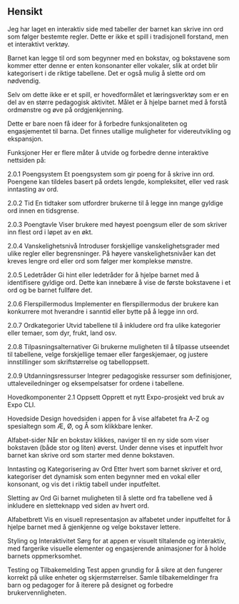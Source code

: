 ## Hensikt
Jeg har laget en interaktiv side med tabeller der barnet kan skrive inn ord som følger bestemte regler. Dette er ikke et spill i tradisjonell forstand, men et interaktivt verktøy.

Barnet kan legge til ord som begynner med en bokstav, og bokstavene som kommer etter denne er enten konsonanter eller vokaler, slik at ordet blir kategorisert i de riktige tabellene. Det er også mulig å slette ord om nødvendig.

Selv om dette ikke er et spill, er hovedformålet et læringsverktøy som er en del av en større pedagogisk aktivitet. Målet er å hjelpe barnet med å forstå ordmønstre og øve på ordgjenkjenning.

Dette er bare noen få ideer for å forbedre funksjonaliteten og engasjementet til barna. Det finnes utallige muligheter for videreutvikling og ekspansjon.

Funksjoner
Her er flere måter å utvide og forbedre denne interaktive nettsiden på:

2.0.1 Poengsystem
Et poengsystem som gir poeng for å skrive inn ord. Poengene kan tildeles basert på ordets lengde, kompleksitet, eller ved rask inntasting av ord.

2.0.2 Tid
En tidtaker som utfordrer brukerne til å legge inn mange gyldige ord innen en tidsgrense.

2.0.3 Poengtavle
Viser brukere med høyest poengsum eller de som skriver inn flest ord i løpet av en økt.

2.0.4 Vanskelighetsnivå
Introduser forskjellige vanskelighetsgrader med ulike regler eller begrensninger. På høyere vanskelighetsnivåer kan det kreves lengre ord eller ord som følger mer komplekse mønstre.

2.0.5 Ledetråder
Gi hint eller ledetråder for å hjelpe barnet med å identifisere gyldige ord. Dette kan innebære å vise de første bokstavene i et ord og be barnet fullføre det.

2.0.6 Flerspillermodus
Implementer en flerspillermodus der brukere kan konkurrere mot hverandre i sanntid eller bytte på å legge inn ord.

2.0.7 Ordkategorier
Utvid tabellene til å inkludere ord fra ulike kategorier eller temaer, som dyr, frukt, land osv.

2.0.8 Tilpasningsalternativer
Gi brukerne muligheten til å tilpasse utseendet til tabellene, velge forskjellige temaer eller fargeskjemaer, og justere innstillinger som skriftstørrelse og tabelloppsett.

2.0.9 Utdanningsressurser
Integrer pedagogiske ressurser som definisjoner, uttaleveiledninger og eksempelsatser for ordene i tabellene.

Hovedkomponenter
2.1 Oppsett
Opprett et nytt Expo-prosjekt ved bruk av Expo CLI.

Hovedside
Design hovedsiden i appen for å vise alfabetet fra A-Z og spesialtegn som Æ, Ø, og Å som klikkbare lenker.

Alfabet-sider
Når en bokstav klikkes, naviger til en ny side som viser bokstaven (både stor og liten) øverst. Under denne vises et inputfelt hvor barnet kan skrive ord som starter med denne bokstaven.

Inntasting og Kategorisering av Ord
Etter hvert som barnet skriver et ord, kategoriser det dynamisk som enten begynner med en vokal eller konsonant, og vis det i riktig tabell under inputfeltet.

Sletting av Ord
Gi barnet muligheten til å slette ord fra tabellene ved å inkludere en sletteknapp ved siden av hvert ord.

Alfabetbrett
Vis en visuell representasjon av alfabetet under inputfeltet for å hjelpe barnet med å gjenkjenne og velge bokstaver lettere.

Styling og Interaktivitet
Sørg for at appen er visuelt tiltalende og interaktiv, med fargerike visuelle elementer og engasjerende animasjoner for å holde barnets oppmerksomhet.

Testing og Tilbakemelding
Test appen grundig for å sikre at den fungerer korrekt på ulike enheter og skjermstørrelser. Samle tilbakemeldinger fra barn og pedagoger for å iterere på designet og forbedre brukervennligheten.

